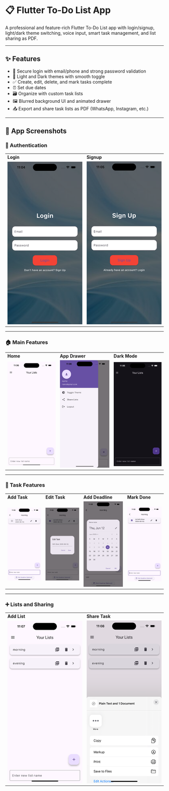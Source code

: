 # 📋 Flutter To-Do List App

A professional and feature-rich Flutter To-Do List app with login/signup, light/dark theme switching, voice input, smart task management, and list sharing as PDF.

---

## ✨ Features

- 🔐 Secure login with email/phone and strong password validation
- 🎨 Light and Dark themes with smooth toggle
- ✅ Create, edit, delete, and mark tasks complete
- ⏰ Set due dates
- 🗃️ Organize with custom task lists
- 🖼️ Blurred background UI and animated drawer
- 📤 Export and share task lists as PDF (WhatsApp, Instagram, etc.)

---

## 📸 App Screenshots

### 🔐 Authentication

<table>
  <tr>
    <td><strong>Login</strong></td>
    <td><strong>Signup</strong></td>
  </tr>
  <tr>
    <td><img src="screenshots/login.png" width="250"/></td>
    <td><img src="screenshots/signup.png" width="250"/></td>
  </tr>
</table>

---

### 🏠 Main Features

<table>
  <tr>
    <td><strong>Home</strong></td>
    <td><strong>App Drawer</strong></td>
    <td><strong>Dark Mode</strong></td>
  </tr>
  <tr>
    <td><img src="screenshots/homescreen.png" width="250"/></td>
    <td><img src="screenshots/appdrawer.png" width="250"/></td>
    <td><img src="screenshots/darkmode.png" width="250"/></td>
  </tr>
</table>

---

### 📝 Task Features

<table>
  <tr>
    <td><strong>Add Task</strong></td>
    <td><strong>Edit Task</strong></td>
    <td><strong>Add Deadline</strong></td>
    <td><strong>Mark Done</strong></td>
  </tr>
  <tr>
    <td><img src="screenshots/add_task.png" width="250"/></td>
    <td><img src="screenshots/edit_your_task.png" width="250"/></td>
    <td><img src="screenshots/add_deadine_to_task.png" width="250"/></td>
    <td><img src="screenshots/mark_task_as_done.png" width="250"/></td>
  </tr>
</table>

---

### ➕ Lists and Sharing

<table>
  <tr>
    <td><strong>Add List</strong></td>
    <td><strong>Share Task</strong></td>
  </tr>
  <tr>
    <td><img src="screenshots/add_list.png" width="250"/></td>
    <td><img src="screenshots/share_your_task.png" width="250"/></td>
  </tr>
</table>
